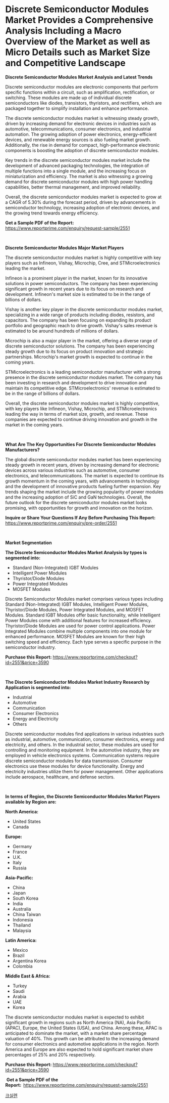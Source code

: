 <p><h1>Discrete Semiconductor Modules Market Provides a Comprehensive Analysis Including a Macro Overview of the Market as well as Micro Details such as Market Size and Competitive Landscape</h1></p><p><strong>Discrete Semiconductor Modules Market Analysis and Latest Trends</strong></p>
<p><p>Discrete semiconductor modules are electronic components that perform specific functions within a circuit, such as amplification, rectification, or switching. These modules are made up of individual discrete semiconductors like diodes, transistors, thyristors, and rectifiers, which are packaged together to simplify installation and enhance performance.</p><p>The discrete semiconductor modules market is witnessing steady growth, driven by increasing demand for electronic devices in industries such as automotive, telecommunications, consumer electronics, and industrial automation. The growing adoption of power electronics, energy-efficient devices, and renewable energy sources is also fueling market growth. Additionally, the rise in demand for compact, high-performance electronic components is boosting the adoption of discrete semiconductor modules.</p><p>Key trends in the discrete semiconductor modules market include the development of advanced packaging technologies, the integration of multiple functions into a single module, and the increasing focus on miniaturization and efficiency. The market is also witnessing a growing demand for discrete semiconductor modules with high power handling capabilities, better thermal management, and improved reliability.</p><p>Overall, the discrete semiconductor modules market is expected to grow at a CAGR of 5.30% during the forecast period, driven by advancements in semiconductor technology, increasing adoption of electronic devices, and the growing trend towards energy efficiency.</p></p>
<p><strong>Get a Sample PDF of the Report:&nbsp;</strong> <a href="https://www.reportprime.com/enquiry/request-sample/2551">https://www.reportprime.com/enquiry/request-sample/2551</a></p>
<p>&nbsp;</p>
<p><strong>Discrete Semiconductor Modules Major Market Players</strong></p>
<p><p>The discrete semiconductor modules market is highly competitive with key players such as Infineon, Vishay, Microchip, Cree, and STMicroelectronics leading the market.</p><p>Infineon is a prominent player in the market, known for its innovative solutions in power semiconductors. The company has been experiencing significant growth in recent years due to its focus on research and development. Infineon's market size is estimated to be in the range of billions of dollars.</p><p>Vishay is another key player in the discrete semiconductor modules market, specializing in a wide range of products including diodes, resistors, and capacitors. The company has been focusing on expanding its product portfolio and geographic reach to drive growth. Vishay's sales revenue is estimated to be around hundreds of millions of dollars.</p><p>Microchip is also a major player in the market, offering a diverse range of discrete semiconductor solutions. The company has been experiencing steady growth due to its focus on product innovation and strategic partnerships. Microchip's market growth is expected to continue in the coming years.</p><p>STMicroelectronics is a leading semiconductor manufacturer with a strong presence in the discrete semiconductor modules market. The company has been investing in research and development to drive innovation and maintain its competitive edge. STMicroelectronics' revenue is estimated to be in the range of billions of dollars.</p><p>Overall, the discrete semiconductor modules market is highly competitive, with key players like Infineon, Vishay, Microchip, and STMicroelectronics leading the way in terms of market size, growth, and revenue. These companies are expected to continue driving innovation and growth in the market in the coming years.</p></p>
<p>&nbsp;</p>
<p><strong>What Are The Key Opportunities For Discrete Semiconductor Modules Manufacturers?</strong></p>
<p><p>The global discrete semiconductor modules market has been experiencing steady growth in recent years, driven by increasing demand for electronic devices across various industries such as automotive, consumer electronics, and telecommunications. The market is expected to continue its growth momentum in the coming years, with advancements in technology and the development of innovative products fueling further expansion. Key trends shaping the market include the growing popularity of power modules and the increasing adoption of SiC and GaN technologies. Overall, the future outlook for the discrete semiconductor modules market looks promising, with opportunities for growth and innovation on the horizon.</p></p>
<p><strong>Inquire or Share Your Questions If Any Before Purchasing This Report:</strong> <a href="https://www.reportprime.com/enquiry/pre-order/2551">https://www.reportprime.com/enquiry/pre-order/2551</a></p>
<p>&nbsp;</p>
<p><strong>Market Segmentation</strong></p>
<p><strong>The Discrete Semiconductor Modules Market Analysis by types is segmented into:</strong></p>
<p><ul><li>Standard (Non-Integrated) IGBT Modules</li><li>Intelligent Power Modules</li><li>Thyristor/Diode Modules</li><li>Power Integrated Modules</li><li>MOSFET Modules</li></ul></p>
<p><p>Discrete Semiconductor Modules market comprises various types including Standard (Non-Integrated) IGBT Modules, Intelligent Power Modules, Thyristor/Diode Modules, Power Integrated Modules, and MOSFET Modules. Standard IGBT Modules offer basic functionality, while Intelligent Power Modules come with additional features for increased efficiency. Thyristor/Diode Modules are used for power control applications. Power Integrated Modules combine multiple components into one module for enhanced performance. MOSFET Modules are known for their high switching speed and efficiency. Each type serves a specific purpose in the semiconductor industry.</p></p>
<p><strong>Purchase this Report:&nbsp;</strong><a href="https://www.reportprime.com/checkout?id=2551&price=3590">https://www.reportprime.com/checkout?id=2551&price=3590</a></p>
<p>&nbsp;</p>
<p><strong>The Discrete Semiconductor Modules Market Industry Research by Application is segmented into:</strong></p>
<p><ul><li>Industrial</li><li>Automotive</li><li>Communication</li><li>Consumer Electronics</li><li>Energy and Electricity</li><li>Others</li></ul></p>
<p><p>Discrete semiconductor modules find applications in various industries such as industrial, automotive, communication, consumer electronics, energy and electricity, and others. In the industrial sector, these modules are used for controlling and monitoring equipment. In the automotive industry, they are employed in vehicle electronics systems. Communication systems require discrete semiconductor modules for data transmission. Consumer electronics use these modules for device functionality. Energy and electricity industries utilize them for power management. Other applications include aerospace, healthcare, and defense sectors.</p></p>
<p>&nbsp;</p>
<p><strong>In terms of Region, the Discrete Semiconductor Modules Market Players available by Region are:</strong></p>
<p>
    <p> <strong> North America: </strong>
        <ul>
            <li>United States</li>
            <li>Canada</li>
        </ul>
        </p> 
    <p> <strong> Europe: </strong>
        <ul>
            <li>Germany</li>
            <li>France</li>
            <li>U.K.</li>
            <li>Italy</li>
            <li>Russia</li>
        </ul>
        </p> 
    <p> <strong> Asia-Pacific: </strong>
        <ul>
            <li>China</li>
            <li>Japan</li>
            <li>South Korea</li>
            <li>India</li>
            <li>Australia</li>
            <li>China Taiwan</li>
            <li>Indonesia</li>
            <li>Thailand</li>
            <li>Malaysia</li>
        </ul>
        </p> 
    <p> <strong> Latin America: </strong>
        <ul>
            <li>Mexico</li>
            <li>Brazil</li>
            <li>Argentina Korea</li>
            <li>Colombia</li>
        </ul>
        </p> 
    <p> <strong> Middle East & Africa: </strong>
        <ul>
            <li>Turkey</li>
            <li>Saudi</li>
            <li>Arabia</li>
            <li>UAE</li>
            <li>Korea</li>
        </ul>
    </p>
    </p>
<p><p>The discrete semiconductor modules market is expected to exhibit significant growth in regions such as North America (NA), Asia Pacific (APAC), Europe, the United States (USA), and China. Among these, APAC is anticipated to dominate the market, with a market share percentage valuation of 40%. This growth can be attributed to the increasing demand for consumer electronics and automotive applications in the region. North America and Europe are also expected to hold significant market share percentages of 25% and 20% respectively.</p></p>
<p><strong>Purchase this Report: </strong><a href="https://www.reportprime.com/checkout?id=2551&price=3590">https://www.reportprime.com/checkout?id=2551&price=3590</a></p>
<p>&nbsp;<strong>Get a Sample PDF of the Report:&nbsp;&nbsp;</strong><a href="https://www.reportprime.com/enquiry/request-sample/2551">https://www.reportprime.com/enquiry/request-sample/2551</a></p>
<p><strong></strong></p>
<p><p><a href="https://github.com/darrellockm3ytan895656/Market-Research-Report-List-1/blob/main/935616910882.md">크실렌</a></p></p>